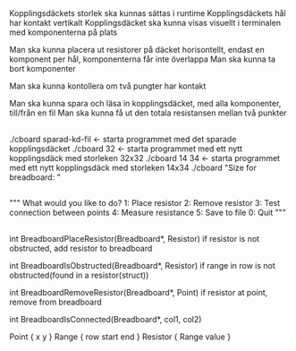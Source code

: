 ## 
Kopplingsdäckets storlek ska kunnas sättas i runtime
Kopplingsdäckets hål har kontakt vertikalt
Kopplingsdäcket ska kunna visas visuellt i terminalen med komponenterna på plats

Man ska kunna placera ut resistorer på däcket horisontellt, endast en komponent per hål, komponenterna får inte överlappa
Man ska kunna ta bort komponenter


Man ska kunna kontollera om två pungter har kontakt


Man ska kunna spara och läsa in kopplingsdäcket, med alla komponenter, till/från en fil
Man ska kunna få ut den totala resistansen mellan två punkter

##

./cboard sparad-kd-fil <- starta programmet med det sparade kopplingsdäcket 
./cboard 32 <- starta programmet med ett nytt kopplingsdäck med storleken 32x32
./cboard 14 34 <- starta programmet med ett nytt kopplingsdäck med storleken 14x34 
./cboard
"Size for breadboard: "

##

"""
What would you like to do?
1: Place resistor
2: Remove resistor
3: Test connection between points
4: Measure resistance
5: Save to file
0: Quit
"""

##

int BreadboardPlaceResistor(Breadboard*, Resistor)
	if resistor is not obstructed, add resistor to breadboard

int BreadboardIsObstructed(Breadboard*, Resistor) 
	if range in row is not obstructed(found in a resistor(struct))

int BreadboardRemoveResistor(Breadboard*, Point)
	if resistor at point, remove from breadboard

int BreadboardIsConnected(Breadboard*, col1, col2)
	

Point { x y }
Range { row start end }
Resistor { Range value }






